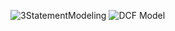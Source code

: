 ![3StatementModeling](https://github.com/user-attachments/assets/592b49e5-fb18-49fc-8522-32067c14fc05)
![DCF Model](https://github.com/user-attachments/assets/0580fc46-a7e9-4612-b0e4-9811c83a6e86)
